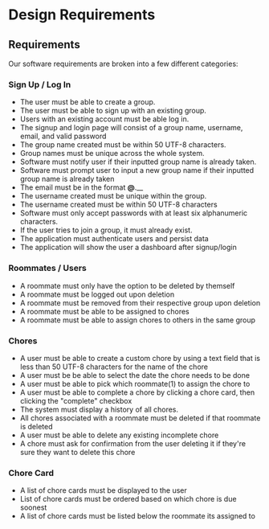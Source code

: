 
# Design Requirements

## Requirements

Our software requirements are broken into a few different categories:

### Sign Up / Log In

* The user must be able to create a group.
* The user must be able to sign up with an existing group.
* Users with an existing account must be able log in.
* The signup and login page will consist of a group name, username, email, and
valid password
* The group name created must be within 50 UTF-8 characters.
* Group names must be unique across the whole system.
* Software must notify user if their inputted group name is already taken.
* Software must prompt user to input a new group name if their inputted group
name is already taken
* The email must be in the format __@__.__
* The username created must be unique within the group.
* The username created must be within 50 UTF-8 characters
* Software must only accept passwords with at least six alphanumeric characters.
* If the user tries to join a group, it must already exist.
* The application must authenticate users and persist data
* The application will show the user a dashboard after signup/login

### Roommates / Users

* A roommate must only have the option to be deleted by themself
* A roommate must be logged out upon deletion
* A roommate must be removed from their respective group upon deletion
* A roommate must be able to be assigned to chores
* A roommate must be able to assign chores to others in the same group

### Chores

* A user must be able to create a custom chore by using a text field that is less
than 50 UTF-8 characters for the name of the chore
* A user must be be able to select the date the chore needs to be done
* A user must be able to pick which roommate(1) to assign the chore to
* A user must be able to complete a chore by clicking a chore card, then clicking
the "complete" checkbox
* The system must display a history of all chores.
* All chores associated with a roommate must be deleted if that roommate is
deleted
* A user must be able to delete any existing incomplete chore
* A chore must ask for confirmation from the user deleting it if they're sure they
want to delete this chore

### Chore Card

* A list of chore cards must be displayed to the user
* List of chore cards must be ordered based on which chore is due soonest
* A list of chore cards must be listed below the roommate its assigned to